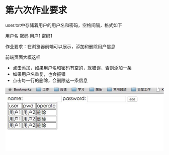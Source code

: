 # 第六次作业要求



user.txt中存储着用户的用户名和密码，空格间隔，格式如下

用户名 密码
用户1 密码1

作业要求：在浏览器前端可以展示，添加和删除用户信息

前端页面大概这样

* 点击添加，如果用户名和密码有空的，就错误，否则添加一条
* 如果用户名重复，也会报错
* 点击每一行的删除，会删除这一条信息

![](./zuoye.jpg)
